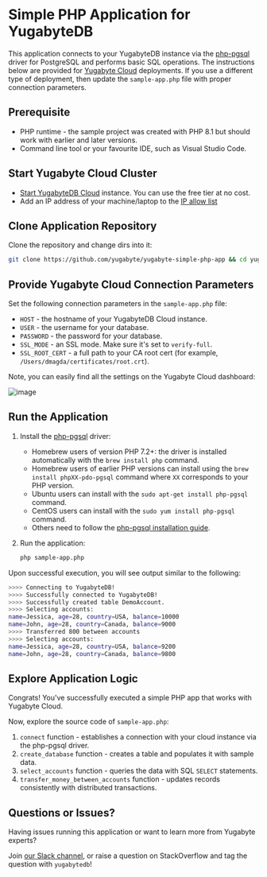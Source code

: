 # Simple PHP Application for YugabyteDB

This application connects to your YugabyteDB instance via the 
[php-pgsql](https://www.php.net/manual/en/book.pgsql.php) driver for PostgreSQL and performs basic SQL operations. The instructions below are provided for [Yugabyte Cloud](https://cloud.yugabyte.com/) deployments. 
If you use a different type of deployment, then update the `sample-app.php` file with proper connection parameters.

## Prerequisite

* PHP runtime - the sample project was created with PHP 8.1 but should work with earlier and later versions.
* Command line tool or your favourite IDE, such as Visual Studio Code.

## Start Yugabyte Cloud Cluster

* [Start YugabyteDB Cloud](https://docs.yugabyte.com/latest/yugabyte-cloud/cloud-quickstart/qs-add/) instance. You can use
the free tier at no cost.
* Add an IP address of your machine/laptop to the [IP allow list](https://docs.yugabyte.com/latest/yugabyte-cloud/cloud-secure-clusters/add-connections/#manage-ip-allow-lists)

## Clone Application Repository

Clone the repository and change dirs into it:

```bash
git clone https://github.com/yugabyte/yugabyte-simple-php-app && cd yugabyte-simple-php-app
```

## Provide Yugabyte Cloud Connection Parameters

Set the following connection parameters in the `sample-app.php` file:
* `HOST` - the hostname of your YugabyteDB Cloud instance.
* `USER` - the username for your database.
* `PASSWORD` - the password for your database.
* `SSL_MODE`  - an SSL mode. Make sure it's set to `verify-full`.
* `SSL_ROOT_CERT` - a full path to your CA root cert (for example, `/Users/dmagda/certificates/root.crt`). 

Note, you can easily find all the settings on the Yugabyte Cloud dashboard:

![image](resources/cloud-app-settings.png)

## Run the Application
 
1. Install the [php-pgsql](https://www.php.net/manual/en/book.pgsql.php) driver:
    * Homebrew users of version PHP 7.2+: the driver is installed automatically with the `brew install php` command.
    * Homebrew users of earlier PHP versions can install using the `brew install phpXX-pdo-pgsql` command where `XX` corresponds to your PHP version.
    * Ubuntu users can install with the `sudo apt-get install php-pgsql` command.
    * CentOS users can install with the `sudo yum install php-pgsql` command.
    * Others need to follow the [php-pgsql installation guide](https://www.php.net/manual/en/pgsql.setup.php).

3. Run the application:
    ```bash
    php sample-app.php
    ```

Upon successful execution, you will see output similar to the following:

```bash
>>>> Connecting to YugabyteDB!
>>>> Successfully connected to YugabyteDB!
>>>> Successfully created table DemoAccount.
>>>> Selecting accounts:
name=Jessica, age=28, country=USA, balance=10000
name=John, age=28, country=Canada, balance=9000
>>>> Transferred 800 between accounts
>>>> Selecting accounts:
name=Jessica, age=28, country=USA, balance=9200
name=John, age=28, country=Canada, balance=9800
```

## Explore Application Logic

Congrats! You've successfully executed a simple PHP app that works with Yugabyte Cloud.

Now, explore the source code of `sample-app.php`:
1. `connect` function - establishes a connection with your cloud instance via the php-pgsql driver.
3. `create_database` function - creates a table and populates it with sample data.
4. `select_accounts` function - queries the data with SQL `SELECT` statements.
5. `transfer_money_between_accounts` function - updates records consistently with distributed transactions.

## Questions or Issues?

Having issues running this application or want to learn more from Yugabyte experts?

Join [our Slack channel](https://communityinviter.com/apps/yugabyte-db/register),
or raise a question on StackOverflow and tag the question with `yugabytedb`!